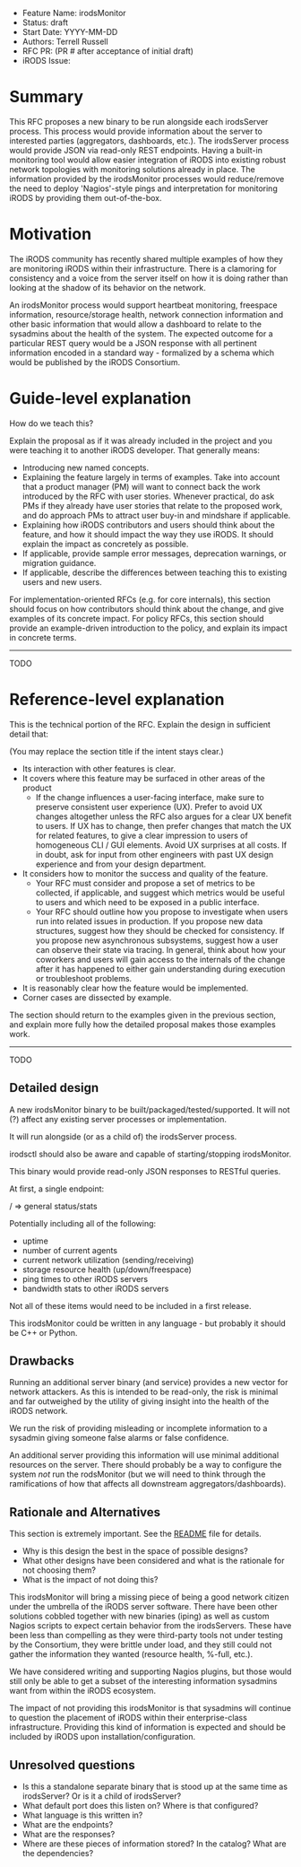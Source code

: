 - Feature Name: irodsMonitor
- Status: draft
- Start Date: YYYY-MM-DD
- Authors: Terrell Russell
- RFC PR: (PR # after acceptance of initial draft)
- iRODS Issue:

# Summary


This RFC proposes a new binary to be run alongside each irodsServer process.  This process would provide information about the server to interested parties (aggregators, dashboards, etc.).  The irodsServer process would provide JSON via read-only REST endpoints.  Having a built-in monitoring tool would allow easier integration of iRODS into existing robust network topologies with monitoring solutions already in place.  The information provided by the irodsMonitor processes would reduce/remove the need to deploy 'Nagios'-style pings and interpretation for monitoring iRODS by providing them out-of-the-box.


# Motivation

The iRODS community has recently shared multiple examples of how they are monitoring iRODS within their infrastructure.  There is a clamoring for consistency and a voice from the server itself on how it is doing rather than looking at the shadow of its behavior on the network.

An irodsMonitor process would support heartbeat monitoring, freespace information, resource/storage health, network connection information and other basic information that would allow a dashboard to relate to the sysadmins about the health of the system.  The expected outcome for a particular REST query would be a JSON response with all pertinent information encoded in a standard way - formalized by a schema which would be published by the iRODS Consortium.


# Guide-level explanation

How do we teach this?

Explain the proposal as if it was already included in the project and
you were teaching it to another iRODS developer. That generally means:

- Introducing new named concepts.
- Explaining the feature largely in terms of examples. Take into account that a product manager (PM) will want to connect back the work introduced by the RFC with user stories. Whenever practical, do ask PMs if they already have user stories that relate to the proposed work, and do approach PMs to attract user buy-in and mindshare if applicable.
- Explaining how iRODS contributors and users should think about
  the feature, and how it should impact the way they use
  iRODS. It should explain the impact as concretely as possible.
- If applicable, provide sample error messages, deprecation warnings, or migration guidance.
- If applicable, describe the differences between teaching this to
  existing users and new users.

For implementation-oriented RFCs (e.g. for core internals), this
section should focus on how contributors should think about
the change, and give examples of its concrete impact. For policy RFCs,
this section should provide an example-driven introduction to the
policy, and explain its impact in concrete terms.

---

TODO


# Reference-level explanation

This is the technical portion of the RFC. Explain the design in sufficient detail that:

(You may replace the section title if the intent stays clear.)

- Its interaction with other features is clear.
- It covers where this feature may be surfaced in other areas of the product
   - If the change influences a user-facing interface, make sure to preserve consistent user experience (UX). Prefer to avoid UX changes altogether unless the RFC also argues for a clear UX benefit to users. If UX has to change, then prefer changes that match the UX for related features, to give a clear impression to users of homogeneous CLI / GUI elements. Avoid UX surprises at all costs. If in doubt, ask for input from other engineers with past UX design experience and from your design department.
- It considers how to monitor the success and quality of the feature.
   - Your RFC must consider and propose a set of metrics to be collected, if applicable, and suggest which metrics would be useful to users and which need to be exposed in a public interface.
   - Your RFC should outline how you propose to investigate when users run into related issues in production. If you propose new data structures, suggest how they should be checked for consistency. If you propose new asynchronous subsystems, suggest how a user can observe their state via tracing. In general, think about how your coworkers and users will gain access to the internals of the change after it has happened to either gain understanding during execution or troubleshoot problems.
- It is reasonably clear how the feature would be implemented.
- Corner cases are dissected by example.

The section should return to the examples given in the previous
section, and explain more fully how the detailed proposal makes those
examples work.

---

TODO


## Detailed design

A new irodsMonitor binary to be built/packaged/tested/supported.  It will not (?) affect any existing server processes or implementation.

It will run alongside (or as a child of) the irodsServer process.

irodsctl should also be aware and capable of starting/stopping irodsMonitor.

This binary would provide read-only JSON responses to RESTful queries.


At first, a single endpoint:

/ => general status/stats

Potentially including all of the following:

- uptime
- number of current agents
- current network utilization (sending/receiving)
- storage resource health (up/down/freespace)
- ping times to other iRODS servers
- bandwidth stats to other iRODS servers

Not all of these items would need to be included in a first release.

This irodsMonitor could be written in any language - but probably it should be C++ or Python.


## Drawbacks

Running an additional server binary (and service) provides a new vector for network attackers.  As this is intended to be read-only, the risk is minimal and far outweighed by the utility of giving insight into the health of the iRODS network.

We run the risk of providing misleading or incomplete information to a sysadmin giving someone false alarms or false confidence.

An additional server providing this information will use minimal additional resources on the server.  There should probably be a way to configure the system *not* run the rodsMonitor (but we will need to think through the ramifications of how that affects all downstream aggregators/dashboards).


## Rationale and Alternatives

This section is extremely important. See the
[README](README.md#rfc-process) file for details.

- Why is this design the best in the space of possible designs?
- What other designs have been considered and what is the rationale for not choosing them?
- What is the impact of not doing this?

This irodsMonitor will bring a missing piece of being a good network citizen under the umbrella of the iRODS server software.  There have been other solutions cobbled together with new binaries (iping) as well as custom Nagios scripts to expect certain behavior from the irodsServers.  These have been less than compelling as they were third-party tools not under testing by the Consortium, they were brittle under load, and they still could not gather the information they wanted (resource health, %-full, etc.).

We have considered writing and supporting Nagios plugins, but those would still only be able to get a subset of the interesting information sysadmins want from within the iRODS ecosystem.

The impact of not providing this irodsMonitor is that sysadmins will continue to question the placement of iRODS within their enterprise-class infrastructure.  Providing this kind of information is expected and should be included by iRODS upon installation/configuration.


## Unresolved questions

  
- Is this a standalone separate binary that is stood up at the same time as irodsServer?  Or is it a child of irodsServer?
- What default port does this listen on?  Where is that configured?
- What language is this written in?
- What are the endpoints?
- What are the responses?
- Where are these pieces of information stored?  In the catalog?  What are the dependencies?

